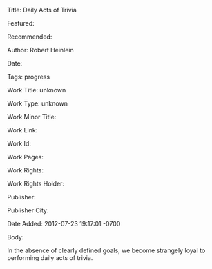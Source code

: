 Title: Daily Acts of Trivia

Featured: 

Recommended: 

Author: Robert Heinlein

Date: 

Tags: progress

Work Title: unknown

Work Type: unknown

Work Minor Title:  

Work Link: 

Work Id:  

Work Pages:  

Work Rights:  

Work Rights Holder:  

Publisher:  

Publisher City:  

Date Added: 2012-07-23 19:17:01 -0700

Body:

In the absence of clearly defined goals, we become strangely loyal to performing daily acts of trivia.


